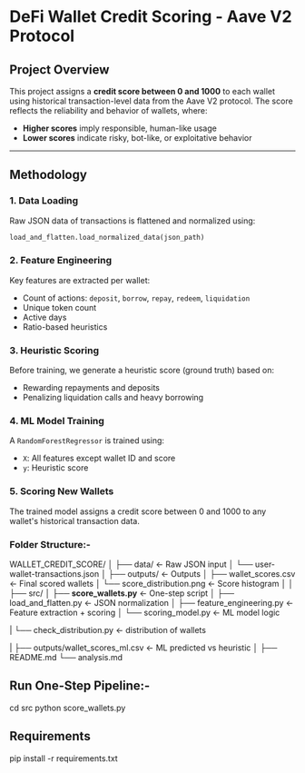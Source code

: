 # DeFi Wallet Credit Scoring - Aave V2 Protocol

## Project Overview

This project assigns a **credit score between 0 and 1000** to each wallet using historical transaction-level data from the Aave V2 protocol. The score reflects the reliability and behavior of wallets, where:

- **Higher scores** imply responsible, human-like usage
- **Lower scores** indicate risky, bot-like, or exploitative behavior

---

## Methodology

### 1. Data Loading

Raw JSON data of transactions is flattened and normalized using:

```python
load_and_flatten.load_normalized_data(json_path)
```

### 2. Feature Engineering

Key features are extracted per wallet:

* Count of actions: `deposit`, `borrow`, `repay`, `redeem`, `liquidation`
* Unique token count
* Active days
* Ratio-based heuristics

### 3. Heuristic Scoring

Before training, we generate a heuristic score (ground truth) based on:

* Rewarding repayments and deposits
* Penalizing liquidation calls and heavy borrowing

### 4. ML Model Training

A `RandomForestRegressor` is trained using:

* `X`: All features except wallet ID and score
* `y`: Heuristic score

### 5. Scoring New Wallets

The trained model assigns a credit score between 0 and 1000 to any wallet's historical transaction data.

### Folder Structure:-

WALLET_CREDIT_SCORE/
│
├── data/                         ← Raw JSON input
│   └── user-wallet-transactions.json
│
├── outputs/                      ← Outputs
│   ├── wallet_scores.csv         ← Final scored wallets
│   └── score_distribution.png    ← Score histogram
│
│
├── src/
│   ├── **score_wallets.py**          ←  One-step script
│   ├── load_and_flatten.py       ← JSON normalization
│   ├── feature_engineering.py    ← Feature extraction + scoring
│   └── scoring_model.py          ← ML model logic

|      └── check_distribution.py        ← distribution of wallets

|    ├── outputs/wallet_scores_ml.csv      ← ML predicted vs heuristic
│
├── README.md
└── analysis.md

## Run One-Step Pipeline:-

cd src
python score_wallets.py

## Requirements

pip install -r requirements.txt
